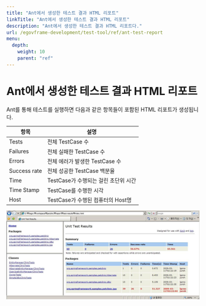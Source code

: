 ```yaml
---
title: "Ant에서 생성한 테스트 결과 HTML 리포트"
linkTitle: "Ant에서 생성한 테스트 결과 HTML 리포트"
description: "Ant에서 생성한 테스트 결과 HTML 리포트다."
url: /egovframe-development/test-tool/ref/ant-test-report
menu:
  depth:
    weight: 10
    parent: "ref"
---
```

# Ant에서 생성한 테스트 결과 HTML 리포트

Ant를 통해 테스트를 실행하면 다음과 같은 항목들이 포함된 HTML 리포트가 생성됩니다.

| 항목         | 설명                                 |
| ------------ | ------------------------------------ |
| Tests        | 전체 TestCase 수                     |
| Failures     | 전체 실패한 TestCase 수              |
| Errors       | 전체 에러가 발생한 TestCase 수       |
| Success rate | 전체 성공한 TestCase 백분율          |
| Time         | TestCase가 수행되는 걸린 초단위 시간 |
| Time Stamp   | TestCase를 수행한 시각               |
| Host         | TestCase가 수행된 컴퓨터의 Host명    |

![Ant 리포트 예시](./images/ant-report-example.jpg)
